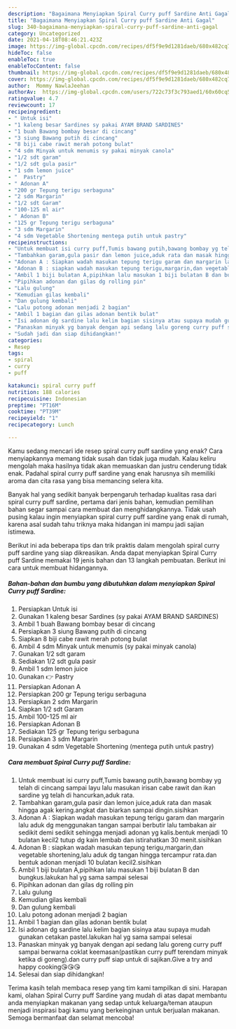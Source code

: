```yaml
---
description: "Bagaimana Menyiapkan Spiral Curry puff Sardine Anti Gagal"
title: "Bagaimana Menyiapkan Spiral Curry puff Sardine Anti Gagal"
slug: 340-bagaimana-menyiapkan-spiral-curry-puff-sardine-anti-gagal
category: Uncategorized
date: 2021-04-18T08:46:21.423Z
image: https://img-global.cpcdn.com/recipes/df5f9e9d1281daeb/680x482cq70/spiral-curry-puff-sardine-foto-resep-utama.jpg
hideToc: false
enableToc: true
enableTocContent: false
thumbnail: https://img-global.cpcdn.com/recipes/df5f9e9d1281daeb/680x482cq70/spiral-curry-puff-sardine-foto-resep-utama.jpg
cover: https://img-global.cpcdn.com/recipes/df5f9e9d1281daeb/680x482cq70/spiral-curry-puff-sardine-foto-resep-utama.jpg
author:  Mommy NawlaJeehan
authorAv:  https://img-global.cpcdn.com/users/722c73f3c793aed1/60x60cq50/avatar.jpg
ratingvalue: 4.7
reviewcount: 17
recipeingredient:
- " Untuk isi"
- "1 kaleng besar Sardines sy pakai AYAM BRAND SARDINES"
- "1 buah Bawang bombay besar di cincang"
- "3 siung Bawang putih di cincang"
- "8 biji cabe rawit merah potong bulat"
- "4 sdm Minyak untuk menumis sy pakai minyak canola"
- "1/2 sdt garam"
- "1/2 sdt gula pasir"
- "1 sdm lemon juice"
- "  Pastry"
- " Adonan A"
- "200 gr Tepung terigu serbaguna"
- "2 sdm Margarin"
- "1/2 sdt Garam"
- "100-125 ml air"
- " Adonan B"
- "125 gr Tepung terigu serbaguna"
- "3 sdm Margarin"
- "4 sdm Vegetable Shortening mentega putih untuk pastry"
recipeinstructions:
- "Untuk membuat isi curry puff,Tumis bawang putih,bawang bombay yg telah di cincang sampai layu lalu masukan irisan cabe rawit dan ikan sardine yg telah di hancurkan,aduk rata."
- "Tambahkan garam,gula pasir dan lemon juice,aduk rata dan masak hingga agak kering.angkat dan biarkan sampai dingin.sisihkan"
- "Adonan A : Siapkan wadah masukan tepung terigu garam dan margarin lalu aduk dg menggunakan tangan sampai berbutir lalu tambakan air sedikit demi sedikit sehingga menjadi adonan yg kalis.bentuk menjadi 10 bulatan kecil2 tutup dg kain lembab dan istirahatkan 30 menit.sisihkan"
- "Adonan B : siapkan wadah masukan tepung terigu,margarin,dan vegetable shortening,lalu aduk dg tangan hingga tercampur rata.dan bentuk adonan menjadi 10 bulatan kecil2.sisihkan"
- "Ambil 1 biji bulatan A,pipihkan lalu masukan 1 biji bulatan B dan bungkus.lakukan hal yg sama sampai selesai"
- "Pipihkan adonan dan gilas dg rolling pin"
- "Lalu gulung"
- "Kemudian gilas kembali"
- "Dan gulung kembali"
- "Lalu potong adonan menjadi 2 bagian"
- "Ambil 1 bagian dan gilas adonan bentik bulat"
- "Isi adonan dg sardine lalu kelim bagian sisinya atau supaya mudah gunakan cetakan pastel.lakukan hal yg sama sampai selesai"
- "Panaskan minyak yg banyak dengan api sedang lalu goreng curry puff sampai berwarna coklat keemasan(pastikan curry puff terendam minyak ketika di goreng).dan curry puff siap untuk di sajikan.Give a try and happy cooking😘😘😘"
- "Sudah jadi dan siap dihidangkan!"
categories:
- Resep
tags:
- spiral
- curry
- puff

katakunci: spiral curry puff 
nutrition: 188 calories
recipecuisine: Indonesian
preptime: "PT16M"
cooktime: "PT39M"
recipeyield: "1"
recipecategory: Lunch

---
```



Kamu sedang mencari ide resep spiral curry puff sardine yang enak? Cara menyiapkannya memang tidak susah dan tidak juga mudah. Kalau keliru mengolah maka hasilnya tidak akan memuaskan dan justru cenderung tidak enak. Padahal spiral curry puff sardine yang enak harusnya sih memiliki aroma dan cita rasa yang bisa memancing selera kita.




Banyak hal yang sedikit banyak berpengaruh terhadap kualitas rasa dari spiral curry puff sardine, pertama dari jenis bahan, kemudian pemilihan bahan segar sampai cara membuat dan menghidangkannya. Tidak usah pusing kalau ingin menyiapkan spiral curry puff sardine yang enak di rumah, karena asal sudah tahu triknya maka hidangan ini mampu jadi sajian istimewa.


Berikut ini ada beberapa tips dan trik praktis dalam mengolah spiral curry puff sardine yang siap dikreasikan. Anda dapat menyiapkan Spiral Curry puff Sardine memakai 19 jenis bahan dan 13 langkah pembuatan. Berikut ini cara untuk membuat hidangannya.

<!--inarticleads1-->

##### Bahan-bahan dan bumbu yang dibutuhkan dalam menyiapkan Spiral Curry puff Sardine:

1. Persiapkan  Untuk isi
1. Gunakan 1 kaleng besar Sardines (sy pakai AYAM BRAND SARDINES)
1. Ambil 1 buah Bawang bombay besar di cincang
1. Persiapkan 3 siung Bawang putih di cincang
1. Siapkan 8 biji cabe rawit merah potong bulat
1. Ambil 4 sdm Minyak untuk menumis (sy pakai minyak canola)
1. Gunakan 1/2 sdt garam
1. Sediakan 1/2 sdt gula pasir
1. Ambil 1 sdm lemon juice
1. Gunakan  👉 Pastry
1. Persiapkan  Adonan A
1. Persiapkan 200 gr Tepung terigu serbaguna
1. Persiapkan 2 sdm Margarin
1. Siapkan 1/2 sdt Garam
1. Ambil 100-125 ml air
1. Persiapkan  Adonan B
1. Sediakan 125 gr Tepung terigu serbaguna
1. Persiapkan 3 sdm Margarin
1. Gunakan 4 sdm Vegetable Shortening (mentega putih untuk pastry)




<!--inarticleads2-->

##### Cara membuat Spiral Curry puff Sardine:

1. Untuk membuat isi curry puff,Tumis bawang putih,bawang bombay yg telah di cincang sampai layu lalu masukan irisan cabe rawit dan ikan sardine yg telah di hancurkan,aduk rata.
1. Tambahkan garam,gula pasir dan lemon juice,aduk rata dan masak hingga agak kering.angkat dan biarkan sampai dingin.sisihkan
1. Adonan A : Siapkan wadah masukan tepung terigu garam dan margarin lalu aduk dg menggunakan tangan sampai berbutir lalu tambakan air sedikit demi sedikit sehingga menjadi adonan yg kalis.bentuk menjadi 10 bulatan kecil2 tutup dg kain lembab dan istirahatkan 30 menit.sisihkan
1. Adonan B : siapkan wadah masukan tepung terigu,margarin,dan vegetable shortening,lalu aduk dg tangan hingga tercampur rata.dan bentuk adonan menjadi 10 bulatan kecil2.sisihkan
1. Ambil 1 biji bulatan A,pipihkan lalu masukan 1 biji bulatan B dan bungkus.lakukan hal yg sama sampai selesai
1. Pipihkan adonan dan gilas dg rolling pin
1. Lalu gulung
1. Kemudian gilas kembali
1. Dan gulung kembali
1. Lalu potong adonan menjadi 2 bagian
1. Ambil 1 bagian dan gilas adonan bentik bulat
1. Isi adonan dg sardine lalu kelim bagian sisinya atau supaya mudah gunakan cetakan pastel.lakukan hal yg sama sampai selesai
1. Panaskan minyak yg banyak dengan api sedang lalu goreng curry puff sampai berwarna coklat keemasan(pastikan curry puff terendam minyak ketika di goreng).dan curry puff siap untuk di sajikan.Give a try and happy cooking😘😘😘
1. Selesai dan siap dihidangkan!



Terima kasih telah membaca resep yang tim kami tampilkan di sini. Harapan kami, olahan Spiral Curry puff Sardine yang mudah di atas dapat membantu anda menyiapkan makanan yang sedap untuk keluarga/teman ataupun menjadi inspirasi bagi kamu yang berkeinginan untuk berjualan makanan. Semoga bermanfaat dan selamat mencoba!
